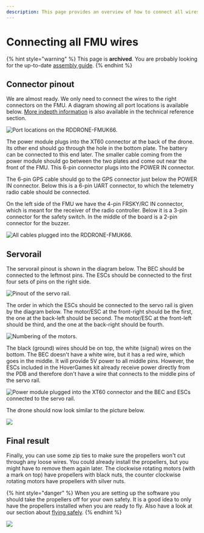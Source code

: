 ```yaml
---
description: This page provides an overview of how to connect all wires to the FMU.
---
```


# Connecting all FMU wires

{% hint style="warning" %}
This page is **archived**. You are probably looking for the up-to-date [assembly guide](../../userguide/assembly/).
{% endhint %}

## Connector pinout

We are almost ready. We only need to connect the wires to the right connectors on the FMU. A diagram showing all port locations is available below. [More indepth information](../../rddrone-fmuk66/connectors/) is also available in the technical reference section.

![Port locations on the RDDRONE-FMUK66.](../../.gitbook/assets/nxphlite-connectors.jpg)

The power module plugs into the XT60 connector at the back of the drone. Its other end should go through the hole in the bottom plate. The battery can be connected to this end later. The smaller cable coming from the power module should go between the two plates and come out near the front of the FMU. This 6-pin connector plugs into the POWER IN connector.

The 6-pin GPS cable should go to the GPS connector just below the POWER IN connector. Below this is a 6-pin UART connector, to which the telemetry radio cable should be connected.

On the left side of the FMU we have the 4-pin FRSKY/RC IN connector, which is meant for the receiver of the radio controller. Below it is a 3-pin connector for the safety switch. In the middle of the board is a 2-pin connector for the buzzer.

![All cables plugged into the RDDRONE-FMUK66.](../../.gitbook/assets/fmu-pluggedin.jpg)

## Servorail

The servorail pinout is shown in the diagram below. The BEC should be connected to the leftmost pins. The ESCs should be connected to the first four sets of pins on the right side.

![Pinout of the servo rail.](../../.gitbook/assets/fmu-servorail-pinout.jpg)

The order in which the ESCs should be connected to the servo rail is given by the diagram below. The motor/ESC at the front-right should be the first, the one at the back-left should be second. The motor/ESC at the front-left should be third, and the one at the back-right should be fourth.

![Numbering of the motors.](../../.gitbook/assets/motordirection.jpg)

The black \(ground\) wires should be on top, the white \(signal\) wires on the bottom. The BEC doesn't have a white wire, but it has a red wire, which goes in the middle. It will provide 5V power to all middle pins. However, the ESCs included in the HoverGames kit already receive power directly from the PDB and therefore don't have a wire that connects to the middle pins of the servo rail.

![Power module plugged into the XT60 connector and the BEC and ESCs connected to the servo rail.](../../.gitbook/assets/fmu-servorail-pluggedin.png)

The drone should now look similar to the picture below.

![](../../.gitbook/assets/drone-assembled.jpg)

## Final result

Finally, you can use some zip ties to make sure the propellers won't cut through any loose wires. You could already install the propellers, but you might have to remove them again later. The clockwise rotating motors \(with a mark on top\) have propellers with black nuts, the counter clockwise rotating motors have propellers with silver nuts.

{% hint style="danger" %}
When you are setting up the software you should take the propellers off for your own safety. It is a good idea to only have the propellers installed when you are ready to fly. Also have a look at our section about [flying safely](../../userguide/flying/).
{% endhint %}

![](../../.gitbook/assets/drone-finalresult.jpg)


